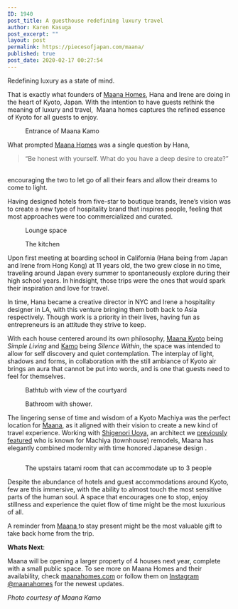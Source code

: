 ```yaml
---
ID: 1940
post_title: A guesthouse redefining luxury travel
author: Karen Kasuga
post_excerpt: ""
layout: post
permalink: https://piecesofjapan.com/maana/
published: true
post_date: 2020-02-17 00:27:54
---
```

<!-- wp:paragraph -->
<p>Redefining luxury as a state of mind.&nbsp;</p>
<!-- /wp:paragraph -->

<!-- wp:paragraph -->
<p>That is exactly what founders of <a href="https://www.maanahomes.com/" target="_blank" rel="noreferrer noopener" aria-label=" (opens in a new tab)">Maana Homes</a>, Hana and Irene are doing in the heart of Kyoto, Japan. With the intention to have guests rethink the meaning of luxury and travel,&nbsp; Maana homes captures the refined essence of Kyoto for all guests to enjoy.</p>
<!-- /wp:paragraph -->

<!-- wp:image {"id":1946,"sizeSlug":"large"} -->
<figure class="wp-block-image size-large"><img src="https://piecesofjapan.com/wp-content/uploads/2020/02/Front-House-Horizontal-1-1024x658.jpg" alt="" class="wp-image-1946" /><figcaption>Entrance of Maana Kamo</figcaption></figure>
<!-- /wp:image -->

<!-- wp:paragraph -->
<p>What prompted <a href="https://www.maanahomes.com/">Maana Homes</a> was a single question by Hana,&nbsp; </p>
<!-- /wp:paragraph -->

<!-- wp:quote -->
<blockquote class="wp-block-quote"><p>  “Be honest with yourself. What do you have a deep desire to create?”&nbsp;</p></blockquote>
<!-- /wp:quote -->

<!-- wp:paragraph -->
<p><br>encouraging the two to let go of all their fears and allow their dreams to come to light.</p>
<!-- /wp:paragraph -->

<!-- wp:paragraph -->
<p>Having designed hotels from five-star to boutique brands, Irene’s vision was to create a new type of hospitality brand that inspires people, feeling that most approaches were too commercialized and curated.&nbsp;</p>
<!-- /wp:paragraph -->

<!-- wp:image {"id":1956,"sizeSlug":"large"} -->
<figure class="wp-block-image size-large"><img src="https://piecesofjapan.com/wp-content/uploads/2020/02/maana_post01.jpg" alt="" class="wp-image-1956" /><figcaption>Lounge space</figcaption></figure>
<!-- /wp:image -->

<!-- wp:image {"id":1947,"sizeSlug":"large"} -->
<figure class="wp-block-image size-large"><img src="https://piecesofjapan.com/wp-content/uploads/2020/02/DSC09774-Edit-1024x683.jpg" alt="" class="wp-image-1947" /><figcaption>The kitchen</figcaption></figure>
<!-- /wp:image -->

<!-- wp:paragraph -->
<p>Upon first meeting at boarding school in California (Hana being from Japan and Irene from Hong Kong) at 11 years old, the two grew close in no time, traveling around Japan every summer to spontaneously explore during their high school years. In hindsight, those trips were the ones that would spark their inspiration and love for travel.&nbsp;</p>
<!-- /wp:paragraph -->

<!-- wp:paragraph -->
<p>In time, Hana became a creative director in NYC and Irene a hospitality designer in LA, with this venture bringing them both back to Asia respectively. Though work is a priority in their lives, having fun as entrepreneurs is an attitude they strive to keep.</p>
<!-- /wp:paragraph -->

<!-- wp:paragraph -->
<p>With each house centered around its own philosophy, <a href="https://www.maanahomes.com/kyotooverview" target="_blank" rel="noreferrer noopener" aria-label=" (opens in a new tab)">Maana Kyoto</a> being <em>Simple Living</em> and <a href="https://www.maanahomes.com/kamooverview" target="_blank" rel="noreferrer noopener" aria-label=" (opens in a new tab)">Kamo</a> being<em> Silence Within</em>, the space was intended to allow for self discovery and quiet contemplation. The interplay of light, shadows and forms, in collaboration with the still ambiance of Kyoto air brings an aura that cannot be put into words, and is one that guests need to feel for themselves.&nbsp;</p>
<!-- /wp:paragraph -->

<!-- wp:image {"id":1957,"sizeSlug":"large"} -->
<figure class="wp-block-image size-large"><img src="https://piecesofjapan.com/wp-content/uploads/2020/02/maana_post02.jpg" alt="" class="wp-image-1957" /><figcaption>Bathtub with view of the courtyard</figcaption></figure>
<!-- /wp:image -->

<!-- wp:image {"id":1958,"sizeSlug":"large"} -->
<figure class="wp-block-image size-large"><img src="https://piecesofjapan.com/wp-content/uploads/2020/02/maana_post03-686x1024.jpg" alt="" class="wp-image-1958" /><figcaption>Bathroom with shower.</figcaption></figure>
<!-- /wp:image -->

<!-- wp:paragraph -->
<p>The lingering sense of time and wisdom of a Kyoto Machiya was the perfect location for <a rel="noreferrer noopener" aria-label=" (opens in a new tab)" href="https://www.maanahomes.com/about" target="_blank">Maana,</a> as it aligned with their vision to create a new kind of travel experience. Working with <a rel="noreferrer noopener" aria-label=" (opens in a new tab)" href="https://piecesofjapan.com/uoya/" target="_blank">Shigenori Uoya</a>, an architect we <a href="https://piecesofjapan.com/uoya/" target="_blank" rel="noreferrer noopener" aria-label="previously featured (opens in a new tab)">previously featured</a> who is known for Machiya (townhouse) remodels, Maana has elegantly combined modernity with time honored Japanese design .&nbsp;</p>
<!-- /wp:paragraph -->

<!-- wp:image {"id":1959,"sizeSlug":"large"} -->
<figure class="wp-block-image size-large"><img src="https://piecesofjapan.com/wp-content/uploads/2020/02/maana_post04.jpg" alt="" class="wp-image-1959" /></figure>
<!-- /wp:image -->

<!-- wp:image {"id":1945,"sizeSlug":"large"} -->
<figure class="wp-block-image size-large"><img src="https://piecesofjapan.com/wp-content/uploads/2020/02/Guest-Bedroom-1-1024x683.jpg" alt="" class="wp-image-1945" /><figcaption>The upstairs tatami room that can accommodate up to 3 people</figcaption></figure>
<!-- /wp:image -->

<!-- wp:paragraph -->
<p>Despite the abundance of hotels and guest accommodations around Kyoto, few are this immersive, with the ability to almost touch the most sensitive parts of the human soul. A space that encourages one to stop, enjoy stillness and experience the quiet flow of time might be the most luxurious of all.&nbsp;</p>
<!-- /wp:paragraph -->

<!-- wp:paragraph -->
<p>A reminder from <a href="https://www.maanahomes.com/kamooverview" target="_blank" rel="noreferrer noopener" aria-label=" (opens in a new tab)">Maana </a>to stay present might be the most valuable gift to take back home from the trip.&nbsp;</p>
<!-- /wp:paragraph -->

<!-- wp:paragraph -->
<p><strong>Whats Next</strong>:</p>
<!-- /wp:paragraph -->

<!-- wp:paragraph -->
<p>Maana will be opening a larger property of 4 houses next year, complete with a small public space. To see more on Maana Homes and their availability, check <a href="https://www.maanahomes.com/" target="_blank" rel="noreferrer noopener" aria-label=" (opens in a new tab)">maanahomes.com</a> or follow them on <a href="https://www.instagram.com/maanahomes/" target="_blank" rel="noreferrer noopener" aria-label="Instagram @maanahomes (opens in a new tab)">Instagram @maanahomes</a> for the newest updates. </p>
<!-- /wp:paragraph -->

<!-- wp:html -->

<!-- /wp:html -->

<!-- wp:paragraph -->
<p><em>Photo courtesy of Maana Kamo</em></p>
<!-- /wp:paragraph -->
